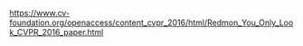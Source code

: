 https://www.cv-foundation.org/openaccess/content_cvpr_2016/html/Redmon_You_Only_Look_CVPR_2016_paper.html